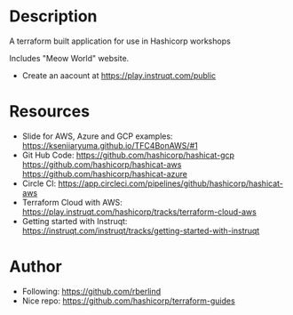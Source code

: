 # Description
 A terraform built application for use in Hashicorp workshops

Includes "Meow World" website.

- Create an aacount at https://play.instruqt.com/public

# Resources
- Slide for AWS, Azure and GCP examples: https://kseniiaryuma.github.io/TFC4BonAWS/#1
- Git Hub Code: 
  https://github.com/hashicorp/hashicat-gcp
  https://github.com/hashicorp/hashicat-aws
  https://github.com/hashicorp/hashicat-azure
- Circle CI: https://app.circleci.com/pipelines/github/hashicorp/hashicat-aws 
- Terraform Cloud with AWS: https://play.instruqt.com/hashicorp/tracks/terraform-cloud-aws
- Getting started with Instruqt: https://instruqt.com/instruqt/tracks/getting-started-with-instruqt

# Author
- Following: https://github.com/rberlind
- Nice repo: https://github.com/hashicorp/terraform-guides
